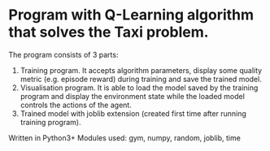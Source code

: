 # Program with Q-Learning algorithm that solves the Taxi problem.

The program consists of 3 parts:
1.	Training program. It accepts algorithm parameters, display some quality metric (e.g. episode reward) during training and save the trained model.
2.	Visualisation program. It is able to load the model saved by the training program and display the environment state while the loaded model controls the actions of the agent.
3.	Trained model with joblib extension (created first time after running training program).

Written in Python3+
Modules used: gym, numpy, random, joblib, time
